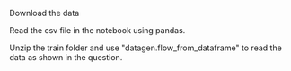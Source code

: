 Download the data

Read the csv file in the notebook using pandas.

Unzip the train folder and use "datagen.flow_from_dataframe" to read the data as 
shown in the question.